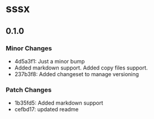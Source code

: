 # sssx

## 0.1.0

### Minor Changes

- 4d5a3f1: Just a minor bump
- Added markdown support. Added copy files support.
- 237b3f8: Added changeset to manage versioning

### Patch Changes

- 1b35fd5: Added markdown support
- cefbd17: updated readme
